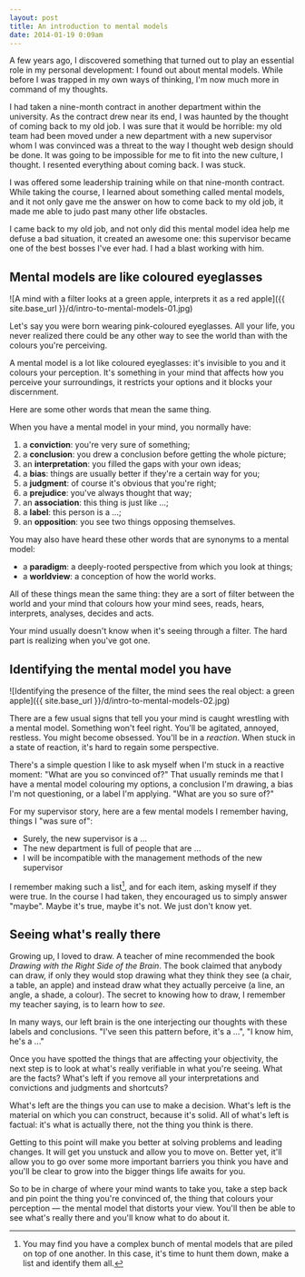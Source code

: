```yaml
---
layout: post
title: An introduction to mental models
date: 2014-01-19 0:09am
---
```


A few years ago, I discovered  something that turned out to play an essential role in my personal development: I found out about mental models. While before I was trapped in my own ways of thinking, I'm now much more in command of my thoughts.

I had taken a nine-month contract in another department within the university. As the contract drew near its end, I was haunted by the thought of coming back to my old job. I was sure that it would be horrible: my old team had been moved under a new department with a new supervisor whom I was convinced was a threat to the way I thought web design should be done. It was going to be impossible for me to fit into the new culture, I thought. I resented everything about coming back. I was stuck.

I was offered some leadership training while on that nine-month contract. While taking the course, I learned about something called mental models, and it not only gave me the answer on how to come back to my old job, it made me able to judo past many other life obstacles.

I came back to my old job, and not only did this mental model idea help me defuse a bad situation, it created an awesome one: this supervisor became one of the best bosses I've ever had. I had a blast working with him.

<!-- MORE -->

## Mental models are like coloured eyeglasses

![A mind with a filter looks at a green apple, interprets it as a red apple]({{ site.base_url }}/d/intro-to-mental-models-01.jpg)

Let's say you were born wearing pink-coloured eyeglasses. All your life, you never realized there could be any other way to see the world than with the colours you're perceiving.

A mental model is a lot like coloured eyeglasses: it's invisible to you and it colours your perception. It's something in your mind that affects how you perceive your surroundings, it restricts your options and it blocks your discernment.

Here are some other words that mean the same thing.

When you have a mental model in your mind, you normally have:

1. a **conviction**: you're very sure of something;
2. a **conclusion**: you drew a conclusion before getting the whole picture;
3. an **interpretation**: you filled the gaps with your own ideas;
4. a **bias**: things are usually better if they're a certain way for you;
5. a **judgment**: of course it's obvious that you're right;
6. a **prejudice**: you've always thought that way;
7. an **association**: this thing is just like ...;
8. a **label**: this person is a ...;
9. an **opposition**: you see two things opposing themselves.

You may also have heard these other words that are synonyms to a mental model:

* a **paradigm**: a deeply-rooted perspective from which you look at things;
* a **worldview**: a conception of how the world works.

All of these things mean the same thing: they are a sort of filter between the world and your mind that colours how your mind sees, reads, hears, interprets, analyses, decides and acts.

Your mind usually doesn't know when it's seeing through a filter. The hard part is realizing when you've got one.

## Identifying the mental model you have

![Identifying the presence of the filter, the mind sees the real object: a green apple]({{ site.base_url }}/d/intro-to-mental-models-02.jpg)

There are a few usual signs that tell you your mind is caught wrestling with a mental model. Something won't feel right. You'll be agitated, annoyed, restless. You might become obsessed. You'll be in a _reaction_. When stuck in a state of reaction, it's hard to regain some perspective. 

There's a simple question I like to ask myself when I'm stuck in a reactive moment: "What are you so convinced of?" That usually reminds me that I have a mental model colouring my options, a conclusion I'm drawing, a bias I'm not questioning, or a label I'm applying. "What are you so sure of?"

For my supervisor story, here are a few mental models I remember having, things I "was sure of":

* Surely, the new supervisor is a ...
* The new department is full of people that are ...
* I will be incompatible with the management methods of the new supervisor

I remember making such a list[^list], and for each item, asking myself if they were true. In the course I had taken, they encouraged us to simply answer "maybe". Maybe it's true, maybe it's not. We just don't know yet.

[^list]: You may find you have a complex bunch of mental models that are piled on top of one another. In this case, it's time to hunt them down, make a list and identify them all.

## Seeing what's really there

Growing up, I loved to draw.  A teacher of mine recommended the book _Drawing with the Right Side of the Brain_. The book claimed that anybody can draw, if only they would stop drawing what they think they see (a chair, a table, an apple) and instead draw what they actually perceive (a line, an angle, a shade, a colour). The secret to knowing how to draw, I remember my teacher saying, is to learn how to _see_.

In many ways, our left brain is the one interjecting our thoughts with these labels and conclusions. "I've seen this pattern before, it's a ...", "I know him, he's a ..."

Once you have spotted the things that are affecting your objectivity, the next step is to look at what's really verifiable in what you're seeing. What are the facts? What's left if you remove all your interpretations and convictions and judgments and shortcuts?

What's left are the things you can use to make a decision. What's left is the material on which you can construct, because it's solid. All of what's left is factual: it's what is actually there, not the thing you think is there.

Getting to this point will make you better at solving problems and leading changes. It will get you unstuck and allow you to move on. Better yet, it'll allow you to go over some more important barriers you think you have and you'll be clear to grow into the bigger things life awaits for you.

So to be in charge of where your mind wants to take you, take a step back and pin point the thing you're convinced of, the thing that colours your perception &mdash; the mental model that distorts your view. You'll then be able to see what's really there and you'll know what to do about it.
